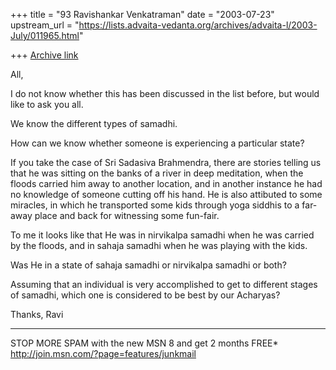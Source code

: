 +++
title = "93 Ravishankar Venkatraman"
date = "2003-07-23"
upstream_url = "https://lists.advaita-vedanta.org/archives/advaita-l/2003-July/011965.html"

+++
[Archive link](https://lists.advaita-vedanta.org/archives/advaita-l/2003-July/011965.html)

All,

I do not know whether this has been discussed in the list before, but would 
like to ask you all.

We know the different types of samadhi.

How can we know whether someone is experiencing a particular state?

If you take the case of Sri Sadasiva Brahmendra, there are stories telling 
us that he was sitting on the banks of a river in deep meditation, when the 
floods carried him away to another location, and in another instance he had 
no knowledge of someone cutting off his hand. He is also attibuted to some 
miracles, in which he transported some kids through yoga siddhis to a 
far-away place and back for witnessing some fun-fair.

To me it looks like that He was in nirvikalpa samadhi when he was carried by 
the floods, and in sahaja samadhi when he was playing with the kids.

Was He in a state of sahaja samadhi or nirvikalpa samadhi or both?

Assuming that an individual is very accomplished to get to different stages 
of samadhi, which one is considered to be best by our Acharyas?

Thanks,
Ravi

_________________________________________________________________
STOP MORE SPAM with the new MSN 8 and get 2 months FREE*  
http://join.msn.com/?page=features/junkmail

